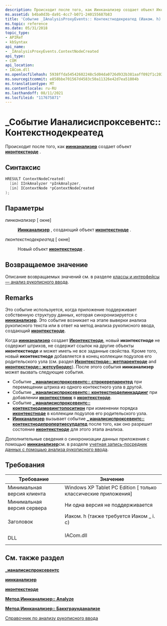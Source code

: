 ```yaml
---
description: Происходит после того, как Иинканализер создает объект Иконтекстноде.
ms.assetid: b4ba0d3b-da91-4cc7-b071-240155687b83
title: 'Событие _IAnalysisProxyEvents:: Контекстнодекреатед (Иаком. h)'
ms.topic: reference
ms.date: 05/31/2018
topic_type:
- APIRef
- kbSyntax
api_name:
- _IAnalysisProxyEvents.ContextNodeCreated
api_type:
- COM
api_location:
- IACom.dll
ms.openlocfilehash: 5938ffda54542602248c5d04da0726d932b381aaff092f1c2038dd37ae4631e7
ms.sourcegitcommit: e858bbe701567d4583c50a11326e42d7ea51804b
ms.translationtype: MT
ms.contentlocale: ru-RU
ms.lasthandoff: 08/11/2021
ms.locfileid: "117675871"
---
```

# <a name="_ianalysisproxyeventscontextnodecreated-event"></a>\_Событие Ианалисиспроксевентс:: Контекстнодекреатед

Происходит после того, как [**иинканализер**](iinkanalyzer.md) создает объект [**иконтекстноде**](icontextnode.md) .

## <a name="syntax"></a>Синтаксис


```C++
HRESULT ContextNodeCreated(
  [in] IInkAnalyzer *pInkAnalyzer,
  [in] IContextNode *pContextNodeCreated
);
```



## <a name="parameters"></a>Параметры

<dl> <dt>

*пинканализер* \[ окне\]
</dt> <dd>

[**Иинканализер**](iinkanalyzer.md) , создающий объект [**иконтекстноде**](icontextnode.md) .

</dd> <dt>

*пконтекстнодекреатед* \[ окне\]
</dt> <dd>

Новый объект [**иконтекстноде**](icontextnode.md) .

</dd> </dl>

## <a name="return-value"></a>Возвращаемое значение

Описание возвращаемых значений см. в разделе [классы и интерфейсы — анализ рукописного ввода](classes-and-interfaces---ink-analysis.md).

## <a name="remarks"></a>Remarks

Это событие используется, когда приложение поддерживает собственную структуру данных, которая синхронизируется с [**иинканализер**](iinkanalyzer.md). Это событие возникает на этапе выверки анализа рукописного текста или в ответ на метод анализа рукописного ввода, создающий [**иконтекстноде**](icontextnode.md).

Когда [**иинканализер**](iinkanalyzer.md) создает [**Иконтекстноде**](icontextnode.md), новый **иконтекстноде** не содержит штрихов, не содержит ссылок на другие объекты **иконтекстноде** и может иметь не все заданные свойства. Кроме того, новый **иконтекстноде** добавляется в конец коллекции подузлов его родительского узла (см. раздел [**Иконтекстноде:: жетпарентноде**](icontextnode-getparentnode.md) and [**иконтекстноде:: жетсубнодес**](icontextnode-getsubnodes.md)). После этого события **иинканализер** может вызвать следующие события.

-   Событие [**\_ ианалисиспроксевентс:: строкерепарентед**](-ianalysisproxyevents-strokereparented.md) при перемещении штриха из одного контекстного узла в другой.
-   Событие [**\_ ианалисиспроксевентс:: контекстноделинкаддинг**](-ianalysisproxyevents-contextnodelinkadding.md) при добавлении [**иконтекстлинк**](icontextlink.md) в [**иконтекстноде**](icontextnode.md).
-   Событие [**\_ ианалисиспроксевентс:: контекстнодемовингтопоситион**](-ianalysisproxyevents-contextnodemovingtoposition.md) при изменении порядка [**иконтекстноде**](icontextnode.md) в коллекции подузлов его родительского узла.
-   [**Иинканализер**](iinkanalyzer.md) вызывает событие [**\_ ианалисиспроксевентс:: контекстнодепропертиесупдатед**](-ianalysisproxyevents-contextnodepropertiesupdated.md) после того, как оно разрешит состояние [**иконтекстноде**](icontextnode.md) для этого этапа анализа.

Дополнительные сведения о синхронизации данных приложения с помощью [**иинканализер**](iinkanalyzer.md)см. в разделе [учетная запись-посредник данных с помощью анализа рукописного ввода](data-proxy-with-ink-analysis.md).

## <a name="requirements"></a>Требования



| Требование | Значение |
|-------------------------------------|---------------------------------------------------------------------------------------------------------------|
| Минимальная версия клиента<br/> | Windows XP Tablet PC Edition \[ только классические приложения\]<br/>                                                 |
| Минимальная версия сервера<br/> | Ни одна версия не поддерживается<br/>                                                                                     |
| Заголовок<br/>                   | <dl> <dt>Иаком. h (также требуется Иаком \_ i. c)</dt> </dl> |
| DLL<br/>                      | <dl> <dt>IACom.dll</dt> </dl>                          |



## <a name="see-also"></a>См. также раздел

<dl> <dt>

[**\_ианалисиспроксевентс**](-ianalysisproxyevents.md)
</dt> <dt>

[**иинканализер**](iinkanalyzer.md)
</dt> <dt>

[**иконтекстноде**](icontextnode.md)
</dt> <dt>

[**Метод Иинканализер:: Analyze**](iinkanalyzer-analyze.md)
</dt> <dt>

[**Метод Иинканализер:: Баккграунданализе**](iinkanalyzer-backgroundanalyze.md)
</dt> <dt>

[Справочник по анализу рукописного ввода](ink-analysis-reference.md)
</dt> </dl>

 

 




